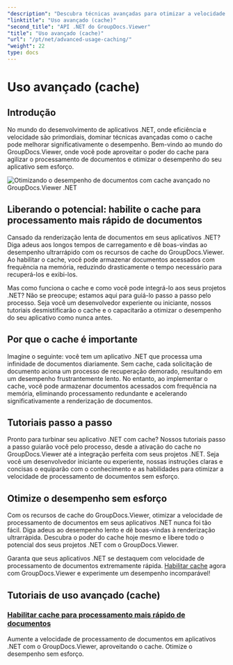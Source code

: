```yaml
---
"description": "Descubra técnicas avançadas para otimizar a velocidade de processamento de documentos em aplicativos .NET com o GroupDocs.Viewer. Aprenda a habilitar o cache para um desempenho mais rápido agora mesmo!"
"linktitle": "Uso avançado (cache)"
"second_title": "API .NET do GroupDocs.Viewer"
"title": "Uso avançado (cache)"
"url": "/pt/net/advanced-usage-caching/"
"weight": 22
type: docs
---
```

# Uso avançado (cache)


## Introdução

No mundo do desenvolvimento de aplicativos .NET, onde eficiência e velocidade são primordiais, dominar técnicas avançadas como o cache pode melhorar significativamente o desempenho. Bem-vindo ao mundo do GroupDocs.Viewer, onde você pode aproveitar o poder do cache para agilizar o processamento de documentos e otimizar o desempenho do seu aplicativo sem esforço.

![Otimizando o desempenho de documentos com cache avançado no GroupDocs.Viewer .NET](/viewer/advanced-usage/image.png)
## Liberando o potencial: habilite o cache para processamento mais rápido de documentos

Cansado da renderização lenta de documentos em seus aplicativos .NET? Diga adeus aos longos tempos de carregamento e dê boas-vindas ao desempenho ultrarrápido com os recursos de cache do GroupDocs.Viewer. Ao habilitar o cache, você pode armazenar documentos acessados com frequência na memória, reduzindo drasticamente o tempo necessário para recuperá-los e exibi-los.

Mas como funciona o cache e como você pode integrá-lo aos seus projetos .NET? Não se preocupe; estamos aqui para guiá-lo passo a passo pelo processo. Seja você um desenvolvedor experiente ou iniciante, nossos tutoriais desmistificarão o cache e o capacitarão a otimizar o desempenho do seu aplicativo como nunca antes.

## Por que o cache é importante

Imagine o seguinte: você tem um aplicativo .NET que processa uma infinidade de documentos diariamente. Sem cache, cada solicitação de documento aciona um processo de recuperação demorado, resultando em um desempenho frustrantemente lento. No entanto, ao implementar o cache, você pode armazenar documentos acessados com frequência na memória, eliminando processamento redundante e acelerando significativamente a renderização de documentos.

## Tutoriais passo a passo

Pronto para turbinar seu aplicativo .NET com cache? Nossos tutoriais passo a passo guiarão você pelo processo, desde a ativação do cache no GroupDocs.Viewer até a integração perfeita com seus projetos .NET. Seja você um desenvolvedor iniciante ou experiente, nossas instruções claras e concisas o equiparão com o conhecimento e as habilidades para otimizar a velocidade de processamento de documentos sem esforço.

## Otimize o desempenho sem esforço

Com os recursos de cache do GroupDocs.Viewer, otimizar a velocidade de processamento de documentos em seus aplicativos .NET nunca foi tão fácil. Diga adeus ao desempenho lento e dê boas-vindas à renderização ultrarrápida. Descubra o poder do cache hoje mesmo e libere todo o potencial dos seus projetos .NET com o GroupDocs.Viewer.

Garanta que seus aplicativos .NET se destaquem com velocidade de processamento de documentos extremamente rápida. [Habilitar cache](./enable-caching/) agora com GroupDocs.Viewer e experimente um desempenho incomparável!

## Tutoriais de uso avançado (cache)
### [Habilitar cache para processamento mais rápido de documentos](./enable-caching/)
Aumente a velocidade de processamento de documentos em aplicativos .NET com o GroupDocs.Viewer, aproveitando o cache. Otimize o desempenho sem esforço.